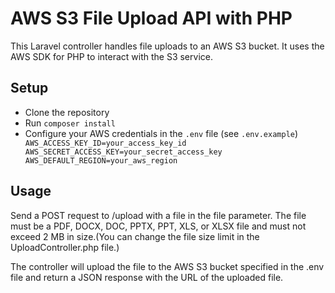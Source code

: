 # AWS S3 File Upload API with PHP
This Laravel controller handles file uploads to an AWS S3 bucket. It uses the AWS SDK for PHP to interact with the S3 service.

## Setup
- Clone the repository
- Run `composer install`
- Configure your AWS credentials in the `.env` file (see `.env.example`)
`
AWS_ACCESS_KEY_ID=your_access_key_id
AWS_SECRET_ACCESS_KEY=your_secret_access_key
AWS_DEFAULT_REGION=your_aws_region`

## Usage
Send a POST request to /upload with a file in the file parameter. The file must be a PDF, DOCX, DOC, PPTX, PPT, XLS, or XLSX file and must not exceed 2 MB in size.(You can change the file size limit in the UploadController.php file.)

The controller will upload the file to the AWS S3 bucket specified in the .env file and return a JSON response with the URL of the uploaded file.

